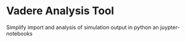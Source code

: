 # Vadere Analysis Tool

Simplify import and analysis of simulation output in python an juypter-notebooks